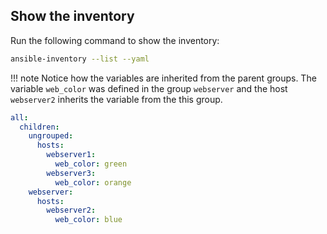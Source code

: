
## Show the inventory
Run the following command to show the inventory:
```bash
ansible-inventory --list --yaml
```

!!! note
    Notice how the variables are inherited from the parent groups. The variable `web_color` was defined in the group `webserver` and the host `webserver2` inherits the variable from the this group.
```yaml
all:
  children:
    ungrouped:
      hosts:
        webserver1:
          web_color: green
        webserver3:
          web_color: orange
    webserver:
      hosts:
        webserver2:
          web_color: blue
```
